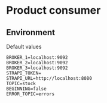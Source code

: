 # Product consumer

## Environment

Default values

```
BROKER_1=localhost:9092
BROKER_2=localhost:9092
BROKER_3=localhost:9092
STRAPI_TOKEN=
STRAPI_URL=http://localhost:8080
TOPIC=stock
BEGINNING=false
ERROR_TOPIC=errors
```
